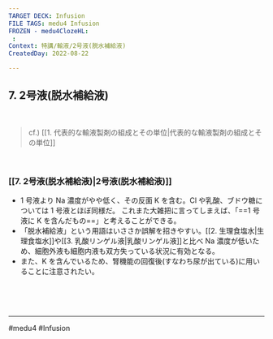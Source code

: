 ```yaml
---
TARGET DECK: Infusion
FILE TAGS: medu4 Infusion
FROZEN - medu4ClozeHL:
 : 
Context: 特講/輸液/2号液(脱水補給液)
CreatedDay: 2022-08-22

---
```


## 7. 2号液(脱水補給液)

<br>


> cf.) [[1. 代表的な輸液製剤の組成とその単位|代表的な輸液製剤の組成とその単位]]

<br>


### [[7. 2号液(脱水補給液)|2号液(脱水補給液)]]
* 1 号液より Na 濃度がやや低く、その反面 K を含む。Cl や乳酸、ブドウ糖については 1 号液とほぼ同様だ。 これまた大雑把に言ってしまえば、「==1 号液に K を含んだもの==」と考えることができる。
* 「脱水補給液」という用語はいささか誤解を招きやすい。[[2. 生理食塩水|生理食塩水]]や[[3. 乳酸リンゲル液|乳酸リンゲル液]]と比べ Na 濃度が低いため、細胞外液も細胞内液も双方失っている状況に有効となる。
* また、K を含んでいるため、腎機能の回復後(すなわち尿が出ている)に用いることに注意されたい。







<br><br><br>

---
#medu4 #Infusion 
